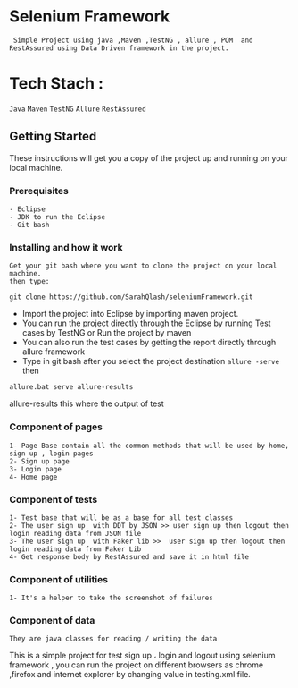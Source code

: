 # Selenium Framework
     Simple Project using java ,Maven ,TestNG , allure , POM  and RestAssured using Data Driven framework in the project.

# Tech Stach :

  ``` Java ```
  ``` Maven ```
  ``` TestNG ```
  ``` Allure ```
  ``` RestAssured ```

## Getting Started
   These instructions will get you a copy of the project up and running on your local machine.

### Prerequisites

	- Eclipse
	- JDK to run the Eclipse
	- Git bash

### Installing and how it work
	Get your git bash where you want to clone the project on your local machine.
	then type:
```
git clone https://github.com/SarahQlash/seleniumFramework.git
```
* Import the project into Eclipse by importing maven project.
* You can run the project directly through the Eclipse by running Test cases by TestNG or Run the project by maven
* You can also run the test cases by getting the report directly through allure framework
* Type in git bash after you select the project destination `allure -serve` then
```
allure.bat serve allure-results
```
allure-results this where the output of test

### Component of pages
	1- Page Base contain all the common methods that will be used by home, sign up , login pages
	2- Sign up page 
	3- Login page
	4- Home page

### Component of tests
	1- Test base that will be as a base for all test classes 
	2- The user sign up  with DDT by JSON >> user sign up then logout then login reading data from JSON file
	3- The user sign up  with Faker lib >>  user sign up then logout then login reading data from Faker Lib
	4- Get response body by RestAssured and save it in html file

### Component of utilities
	1- It's a helper to take the screenshot of failures

### Component of data
	They are java classes for reading / writing the data

This is a simple project for test sign up ، login and logout  using selenium framework , you can run the project on different browsers as  chrome ,firefox and internet explorer by changing value in testing.xml file.
